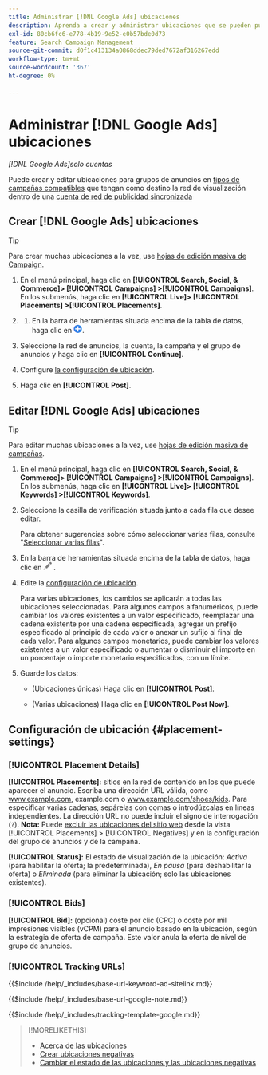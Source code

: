 ```yaml
---
title: Administrar [!DNL Google Ads] ubicaciones
description: Aprenda a crear y administrar ubicaciones que se pueden pujar para  [!DNL Google Ads] grupos de anuncios.
exl-id: 80cb6fc6-e778-4b19-9e52-e0b57bde0d73
feature: Search Campaign Management
source-git-commit: d0f1c413134a0868ddec79ded7672af316267edd
workflow-type: tm+mt
source-wordcount: '367'
ht-degree: 0%

---
```


# Administrar [!DNL Google Ads] ubicaciones

*[!DNL Google Ads]solo cuentas*

Puede crear y editar ubicaciones para grupos de anuncios en [tipos de campañas compatibles](/help/search-social-commerce/introduction/supported-inventory.md) que tengan como destino la red de visualización dentro de una [cuenta de red de publicidad sincronizada](/help/search-social-commerce/campaign-management/accounts/ad-network-account-about.md)

## Crear [!DNL Google Ads] ubicaciones

>[!TIP]
>
>Para crear muchas ubicaciones a la vez, use [hojas de edición masiva de Campaign](/help/search-social-commerce/campaign-management/bulksheets/bulksheet-about.md).

1. En el menú principal, haga clic en **[!UICONTROL Search, Social, & Commerce]> [!UICONTROL Campaigns] >[!UICONTROL Campaigns]**. En los submenús, haga clic en **[!UICONTROL Live]> [!UICONTROL Placements] >[!UICONTROL Placements]**.

1. 
   1. En la barra de herramientas situada encima de la tabla de datos, haga clic en ![Crear](/help/search-social-commerce/assets/add.png "Crear").

1. Seleccione la red de anuncios, la cuenta, la campaña y el grupo de anuncios y haga clic en **[!UICONTROL Continue]**.

1. Configure [la configuración de ubicación](#placement-settings).

1. Haga clic en **[!UICONTROL Post]**.

## Editar [!DNL Google Ads] ubicaciones

>[!TIP]
>
>Para editar muchas ubicaciones a la vez, use [hojas de edición masiva de campañas](/help/search-social-commerce/campaign-management/bulksheets/bulksheet-about.md).

1. En el menú principal, haga clic en **[!UICONTROL Search, Social, & Commerce]> [!UICONTROL Campaigns] >[!UICONTROL Campaigns]**. En los submenús, haga clic en **[!UICONTROL Live]> [!UICONTROL Keywords] >[!UICONTROL Keywords]**.

1. Seleccione la casilla de verificación situada junto a cada fila que desee editar.

   Para obtener sugerencias sobre cómo seleccionar varias filas, consulte &quot;[Seleccionar varias filas](/help/search-social-commerce/common-tasks/navigation-editing-selection/multiple-rows-select.md)&quot;.

1. En la barra de herramientas situada encima de la tabla de datos, haga clic en ![Editar](/help/search-social-commerce/assets/edit.png "Editar") .

1. Edite la [configuración de ubicación](#placement-settings).

   Para varias ubicaciones, los cambios se aplicarán a todas las ubicaciones seleccionadas. Para algunos campos alfanuméricos, puede cambiar los valores existentes a un valor especificado, reemplazar una cadena existente por una cadena especificada, agregar un prefijo especificado al principio de cada valor o anexar un sufijo al final de cada valor. Para algunos campos monetarios, puede cambiar los valores existentes a un valor especificado o aumentar o disminuir el importe en un porcentaje o importe monetario especificados, con un límite.

1. Guarde los datos:

   * (Ubicaciones únicas) Haga clic en **[!UICONTROL Post]**.

   * (Varias ubicaciones) Haga clic en **[!UICONTROL Post Now]**.

## Configuración de ubicación {#placement-settings}

### [!UICONTROL Placement Details]

**[!UICONTROL Placements]:** sitios en la red de contenido en los que puede aparecer el anuncio. Escriba una dirección URL válida, como www.example.com, example.com o www.example.com/shoes/kids. Para especificar varias cadenas, sepárelas con comas o introdúzcalas en líneas independientes. La dirección URL no puede incluir el signo de interrogación (`?`). **Nota:** Puede [excluir las ubicaciones del sitio web](placement-negative-create.md) desde la vista [!UICONTROL Placements] > [!UICONTROL Negatives] y en la configuración del grupo de anuncios y de la campaña.

**[!UICONTROL Status]:** El estado de visualización de la ubicación: *Activa* (para habilitar la oferta; la predeterminada), *En pausa* (para deshabilitar la oferta) o *Eliminada* (para eliminar la ubicación; solo las ubicaciones existentes).

### [!UICONTROL Bids]

**[!UICONTROL Bid]:** (opcional) coste por clic (CPC) o coste por mil impresiones visibles (vCPM) para el anuncio basado en la ubicación, según la estrategia de oferta de campaña. Este valor anula la oferta de nivel de grupo de anuncios.

<!-- If the placement is in a standard optimized portfolio, then the specified bid is applied for one day. Afterward, the optimization capability places bids according to its own calculations. -->

### [!UICONTROL Tracking URLs]

<!-- **[!UICONTROL Base URL]:** -->

{{$include /help/_includes/base-url-keyword-ad-sitelink.md}}

<!-- note -->

{{$include /help/_includes/base-url-google-note.md}}

<!-- **[!UICONTROL Tracking Template]:** -->

{{$include /help/_includes/tracking-template-google.md}}

>[!MORELIKETHIS]
>
>* [Acerca de las ubicaciones](placement-about.md)
>* [Crear ubicaciones negativas](placement-negative-create.md)
>* [Cambiar el estado de las ubicaciones y las ubicaciones negativas](placement-status-edit.md)
